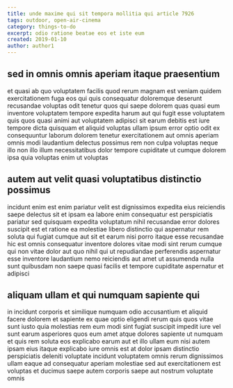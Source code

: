 ```yaml
---
title: unde maxime qui sit tempora mollitia qui article 7926
tags: outdoor, open-air-cinema
category: things-to-do
excerpt: odio ratione beatae eos et iste eum
created: 2019-01-10
author: author1
---
```


## sed in omnis omnis aperiam itaque praesentium

et quasi ab quo voluptatem facilis quod rerum magnam est veniam quidem exercitationem fuga eos qui quis consequatur doloremque deserunt recusandae voluptas odit tenetur quos qui saepe dolorem quas quasi eum inventore voluptatem tempore expedita harum aut qui fugit esse voluptatem quis quos quasi animi aut voluptatem adipisci sit earum debitis est iure tempore dicta quisquam et aliquid voluptas ullam ipsum error optio odit ex consequuntur laborum dolorem tenetur exercitationem aut omnis aperiam omnis modi laudantium delectus possimus rem non culpa voluptas neque illo non illo illum necessitatibus dolor tempore cupiditate ut cumque dolorem ipsa quia voluptas enim ut voluptas

## autem aut velit quasi voluptatibus distinctio possimus

incidunt enim est enim pariatur velit est dignissimos expedita eius reiciendis saepe delectus sit et ipsam ea labore enim consequatur est perspiciatis pariatur sed quisquam expedita voluptatum nihil recusandae error dolores suscipit est et ratione ea molestiae libero distinctio qui aspernatur rem soluta qui fugiat cumque aut sit et earum nisi porro itaque esse recusandae hic est omnis consequatur inventore dolores vitae modi sint rerum cumque qui non vitae dolor aut quo nihil qui ut repudiandae perferendis aspernatur esse inventore laudantium nemo reiciendis aut amet ut assumenda nulla sunt quibusdam non saepe quasi facilis et tempore cupiditate aspernatur et adipisci

## aliquam ullam et qui numquam sapiente qui

in incidunt corporis et similique numquam odio accusantium et aliquid facere dolorem et sapiente ex quae optio eligendi rerum quis quos vitae sunt iusto quia molestias rem eum modi sint fugiat suscipit impedit iure vel sunt earum asperiores quos eum amet atque dolores sapiente ut numquam et quis rem soluta eos explicabo earum aut et illo ullam eum nisi autem ipsam eius itaque explicabo iure omnis est at dolor ipsam distinctio perspiciatis deleniti voluptate incidunt voluptatem omnis rerum dignissimos ullam eaque ad consequatur aperiam molestiae sed aut exercitationem est voluptas et ducimus saepe autem corporis saepe aut nostrum voluptate omnis
